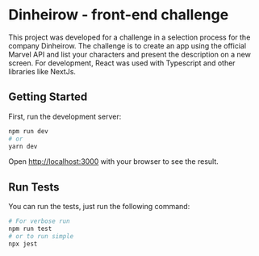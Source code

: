 # Dinheirow - front-end challenge

This project was developed for a challenge in a selection process for the company Dinheirow.
The challenge is to create an app using the official Marvel API and list your characters and present the description on a new screen.
For development, React was used with Typescript and other libraries like NextJs.

## Getting Started

First, run the development server:

```bash
npm run dev
# or
yarn dev
```

Open [http://localhost:3000](http://localhost:3000) with your browser to see the result.

## Run Tests

You can run the tests, just run the following command:

```bash
# For verbose run
npm run test
# or to run simple
npx jest
```

